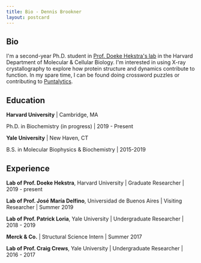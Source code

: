 ```yaml
---
title: Bio - Dennis Brookner
layout: postcard
---
```

 
## Bio

I'm a second-year Ph.D. student in [Prof. Doeke Hekstra's lab](https://hekstralab.fas.harvard.edu) in the Harvard Department of Molecular & Cellular Biology. I'm interested in using X-ray crystallography to explore how protein structure and dynamics contribute to function. In my spare time, I can be found doing crossword puzzles or contributing to [Puntalytics](https://twitter.com/ThePuntRunts).

## Education

**Harvard University** | Cambridge, MA

Ph.D. in Biochemistry (in progress) | 2019 - Present

**Yale University** | New Haven, CT

B.S. in Molecular Biophysics & Biochemistry | 2015-2019

## Experience

**Lab of Prof. Doeke Hekstra**, Harvard University | Graduate Researcher | 2019 - present

**Lab of Prof. José María Delfino**, Universidad de Buenos Aires | Visiting Researcher | Summer 2019

**Lab of Prof. Patrick Loria**, Yale University | Undergraduate Researcher | 2018 - 2019

**Merck & Co.** | Structural Science Intern | Summer 2017

**Lab of Prof. Craig Crews**, Yale University | Undergraduate Researcher | 2016 - 2017


